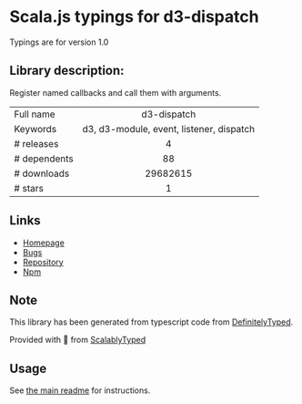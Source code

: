 
# Scala.js typings for d3-dispatch

Typings are for version 1.0

## Library description:
Register named callbacks and call them with arguments.

|                    |                 |
| ------------------ | :-------------: |
| Full name          | d3-dispatch |
| Keywords           | d3, d3-module, event, listener, dispatch |
| # releases         | 4 |
| # dependents       | 88 |
| # downloads        | 29682615 |
| # stars            | 1 |

## Links
- [Homepage](https://d3js.org/d3-dispatch/)
- [Bugs](https://github.com/d3/d3-dispatch/issues)
- [Repository](https://github.com/d3/d3-dispatch)
- [Npm](https://www.npmjs.com/package/d3-dispatch)
    


## Note
This library has been generated from typescript code from [DefinitelyTyped](https://definitelytyped.org).

Provided with :purple_heart: from [ScalablyTyped](https://github.com/oyvindberg/ScalablyTyped)

## Usage
See [the main readme](../../readme.md) for instructions.


